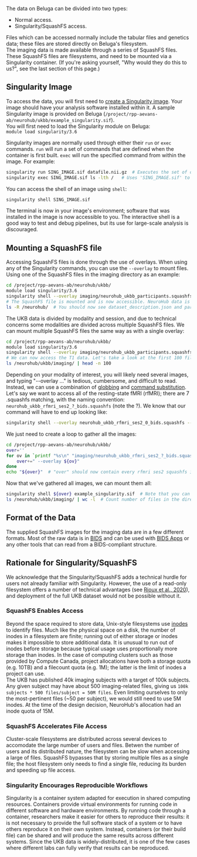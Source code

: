 The data on Beluga can be divided into two types:  
* Normal access.  
* Singularity/SquashFS access.  
  
Files which can be accessed normally include the tabular files and genetics data; these files are stored directly on Beluga's filesystem.  
The imaging data is made available through a series of SquashFS files. These SquashFS files are filesystems, and need to be mounted via a Singularity container. (If you're asking yourself, "Why would they do this to us?", see the last section of this page.)  
  
## Singularity Image  
To access the data, you will first need to [create a Singularity image](https://sylabs.io/guides/3.0/user-guide/build_a_container.html). Your image should have your analysis software installed within it. A sample Singularity image is provided on Beluga (`/project/rpp-aevans-ab/neurohub/ukbb/example_singularity.sif`).  
You will first need to load the Singularity module on Beluga:  
`module load singularity/3.6`  

Singularity images are normally used through either their `run` or `exec` commands. `run` will run a set of commands that are defined when the container is first built. `exec` will run the specified command from within the image. For example:  
```bash
singularity run SING_IMAGE.sif datafile.nii.gz  # Executes the set of commands defined under 'run' for the image 'SING_IMAGE' on the input 'datafile.nii.gz'
singularity exec SING_IMAGE.sif ls -lth /  	# Uses 'SING_IMAGE.sif' to execute the command, 'ls -lth /'
```

You can access the shell of an image using `shell`:  
  
```bash
singularity shell SING_IMAGE.sif
```

The terminal is now in your image's environment; software that was installed in the image is now accessible to you. The interactive shell is a good way to test and debug pipelines, but its use for large-scale analysis is discouraged.

## Mounting a SquashFS file
Accessing SquashFS files is done through the use of overlays. When using any of the Singularity commands, you can use the `--overlay` to mount files. Using one of the SquashFS files in the imaging directory as an example:  
```bash
cd /project/rpp-aevans-ab/neurohub/ukbb/
module load singularity/3.6
singularity shell --overlay imaging/neurohub_ukbb_participants.squashfs example_singularity.sif
# The SquashFS file is mounted and is now accessible. NeuroHub data is kept in /neurohub/; and in this case
ls -R /neurohub/  # You should now see dataset_description.json and participants.tsv in /neurohub/ukbb/imaging/
```

The UKB data is divided by modality and session, and due to technical concerns some modalities are divided across multiple SquashFS files. We can mount multiple SquashFS files the same way as with a single overlay:  
```bash
cd /project/rpp-aevans-ab/neurohub/ukbb/
module load singularity/3.6
singularity shell --overlay imaging/neurohub_ukbb_participants.squashfs --overlay imaging/neurohub_ukbb_t1_ses2_0_bids.squashfs example_singularity.sif
# We can now access the T1 data. Let's take a look at the first 100 files:
ls /neurohub/ukbb/imaging/ | head -n 100
```

Depending on your modality of interest, you will likely need several images, and typing "--overlay ..." is tedious, cumbersome, and difficult to read. Instead, we can use a combination of [globbing](https://linuxhint.com/bash_globbing_tutorial/) and [command substitution](https://www.gnu.org/software/bash/manual/html_node/Command-Substitution.html). Let's say we want to access all of the resting-state fMRI (rfMRI); there are 7 .squashfs matching, with the naming convention: `neurohub_ukbb_rfmri_ses2_?_bids.squashfs` (note the ?). We know that our command will have to end up looking like:  
```bash
singularity shell --overlay neurohub_ukbb_rfmri_ses2_0_bids.squashfs --overlay neurohub_ukbb_rfmri_ses2_1_bids.squashfs (etc.)
```
We just need to create a loop to gather all the images:  
```bash
cd /project/rpp-aevans-ab/neurohub/ukbb/
over=''
for ov in `printf "%s\n" "imaging/neurohub_ukbb_rfmri_ses2_?_bids.squashfs"`; do
	over+=" --overlay ${ov}"
done
echo "${over}"  # "over" should now contain every rfmri ses2 squashfs image.
```
  
Now that we've gathered all images, we can mount them all:  
```bash
singularity shell ${over} example_singularity.sif  # Note that you can't use quotes around ${over}
ls /neurohub/ukbb/imaging/ | wc -l  # Count number of files in the directory
```

## Format of the Data
The supplied SquashFS images for the imaging data are in a few different formats. Most of the raw data is in [BIDS](https://bids-specification.readthedocs.io/en/stable/) and can be used with [BIDS Apps](http://bids-apps.neuroimaging.io/apps/) or any other tools that can read from a BIDS-compliant structure.

## Rationale for Singularity/SquashFS  
We acknowledge that the Singularity/SquashFS adds a technical hurdle for users not already familiar with Singularity. However, the use of a read-only filesystem offers a number of technical advantages (see [Rioux et al., 2020](https://dl.acm.org/doi/10.1145/3311790.3401776)), and deployment of the full UKB dataset would not be possible without it.  
### SquashFS Enables Access
Beyond the space required to store data, Unix-style filesystems use [inodes](https://en.wikipedia.org/wiki/Inode) to identify files. Much like the physical space on a disk, the number of inodes in a filesystem are finite; running out of either storage or inodes makes it impossible to store additional data. It is unusual to run out of inodes before storage because typical usage uses proportionally more storage than inodes. In the case of computing clusters such as those provided by Compute Canada, project allocations have both a storage quota (e.g. 10TB) and a filecount quota (e.g. 1M); the latter is the limit of inodes a project can use.  
The UKB has published 40k imaging subjects with a target of 100k subjects. Any given subject may have about 500 imaging-related files, giving us `100k subjects * 500 files/subject = 50M files`. Even limiting ourselves to only the most-pertinent files (~50 per subject), we would still need to use 5M inodes. At the time of the design decision, NeuroHub's allocation had an inode quota of 15M.  
### SquashFS Accelerates File Access
Cluster-scale filesystems are distributed across several devices to accomodate the large number of users and files. Betwen the number of users and its distributed nature, the filesystem can be slow when accessing a large of files. SquashFS bypasses that by storing multiple files as a single file; the host filesystem only needs to find a single file, reducing its burden and speeding up file access.  
### Singularity Encourages Reproducible Workflows  
Singularity is a container system adapted for execution in shared computing resources. Containers provide virtual environments for running code in different software and hardware environments. By running code through a container, researchers make it easier for others to reproduce their results: it is not necessary to provide the full software stack of a system or to have others reproduce it on their own system. Instead, containers (or their build file) can be shared and will produce the same results across different systems. Since the UKB data is widely-distributed, it is one of the few cases where different labs can fully verify that results can be reproduced.
